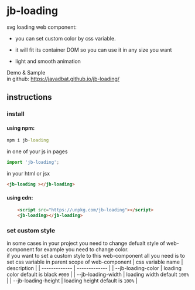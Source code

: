 # jb-loading

svg loading web component:

- you can set custom color by css variable.

- it will fit its container DOM so you can use it in any size you want

- light and smooth animation

Demo & Sample    
in github: <https://javadbat.github.io/jb-loading/>  

## instructions

### install

#### using npm:
```cmd
npm i jb-loading
```

in one of your js in pages

```js
import 'jb-loading';

```

in your html or jsx

```html
<jb-loading ></jb-loading>
```

#### using cdn:

```html
    <script src="https://unpkg.com/jb-loading"></script>
    <jb-loading></jb-loading>
```


### set custom style

in some cases in your project you need to change defualt style of web-component for example you need to change color.    
if you want to set a custom style to this web-component all you need is to set css variable in parent scope of web-component 
| css variable name                  | description                                                                                   |
| -------------                      | -------------                                                                                 |
| --jb-loading-color                 | loading color default is black `#000`                                                         |
| --jb-loading-width                 | loading width default `100%`                                                                  |
| --jb-loading-height                | loading height default is `100%`                                                              |